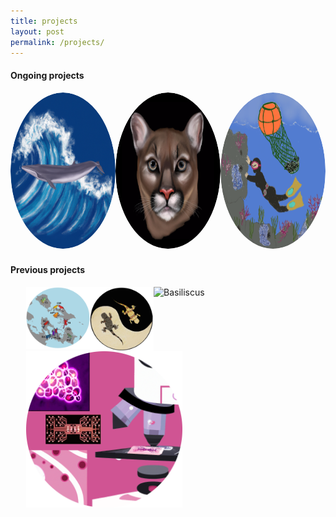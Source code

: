 ```yaml
---
title: projects 
layout: post
permalink: /projects/
---
```


#### **Ongoing projects**
<style>
  .image-hover-container {
    position: relative;
    display: inline-block;
    border-radius: 50%;
    overflow: hidden;
  }

  .image-hover-container img {
    transition: all 0.3s ease-in-out;
    width: 250px;
    height: 250px;
    border-radius: 50%;
  }

  .image-hover-container:hover img {
    filter: blur(2px);
  }

  .hover-text {
    position: absolute;
    top: 50%;
    left: 50%;
    transform: translate(-50%, -50%);
    color: white;
    font-size: 20px;
    font-weight: bold;
    opacity: 0;
    transition: opacity 0.3s ease-in-out;
  }

  .image-hover-container:hover .hover-text {
    opacity: 1;
  }
</style>

<div style="display: flex; justify-content: space-between;">
  <a href="https://aguilar-gomez.github.io/whales/">
    <div class="image-hover-container">
      <img src="/figures/RicesWhaleCircle.png" alt="Rice's whale drawing">
      <div class="hover-text">Learn More About Rice's Whales</div>
    </div>
  </a>
  <a href="https://aguilar-gomez.github.io/pumas/">
    <div class="image-hover-container">
      <img src="/figures/blackPumaCircle.png" alt="Dalle generated puma">
      <div class="hover-text">Evaluating the genomic rescue in Florida Panthers</div>
    </div>
  </a>
  <a href="https://aguilar-gomez.github.io/haenyeo/">
    <div class="image-hover-container">
      <img src="/figures/haenyeoCircle.png" alt="Haenyeo">
      <div class="hover-text">Learn About the Haenyeo and their genetics </div>
    </div>
  </a>
</div>


#### **Previous projects**

<div style="display: flex; justify-content: space-between;">
  <a href="https://aguilar-gomez.github.io/pumilio/">
    <img src="/figures/pumilioCircle.png" alt="Solarte Oophaga pumilio" style="float:left;padding-left:25px;padding-right:25px;width:250px">
  </a>
  <a href="https://aguilar-gomez.github.io/phrynocephalus/">
 <img src="/figures/lizarddrawingCircle.png" alt="ying yang lizard" style="float:left;padding-left:25px;padding-right:25px;width:250px">
  </a>
  <a href="https://aguilar-gomez.github.io/basiliscus/">
   <img src="/figures/Basiliscus5_machoDCircle.png" alt="Basiliscus" style="float:left;padding-left:25px;padding-right:25px;width:250px">
  </a>
</div>


<div style="display: flex; justify-content: space-between;">
<a href="https://aguilar-gomez.github.io/microfluidics/">
   <img src="/figures/microfluidicsCircle.png" alt="Microfluidics" style="float:left;padding-left:25px;padding-right:25px;width:250px"> 
</a>
</div>




[jekyll-organization]: https://github.com/jekyll
